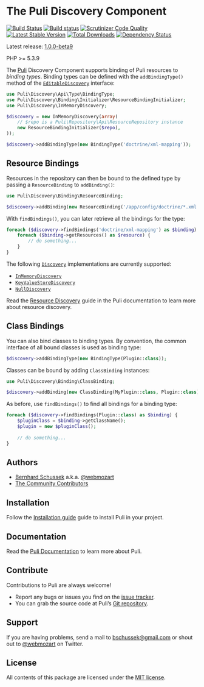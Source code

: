 The Puli Discovery Component
============================

[![Build Status](https://travis-ci.org/puli/discovery.svg?branch=1.0.0-beta9)](https://travis-ci.org/puli/discovery)
[![Build status](https://ci.appveyor.com/api/projects/status/wmg14bydks4xwqs2/branch/master?svg=true)](https://ci.appveyor.com/project/webmozart/discovery/branch/master)
[![Scrutinizer Code Quality](https://scrutinizer-ci.com/g/puli/discovery/badges/quality-score.png?b=1.0.0-beta9)](https://scrutinizer-ci.com/g/puli/discovery/?branch=1.0.0-beta9)
[![Latest Stable Version](https://poser.pugx.org/puli/discovery/v/stable.svg)](https://packagist.org/packages/puli/discovery)
[![Total Downloads](https://poser.pugx.org/puli/discovery/downloads.svg)](https://packagist.org/packages/puli/discovery)
[![Dependency Status](https://www.versioneye.com/php/puli:discovery/1.0.0/badge.svg)](https://www.versioneye.com/php/puli:discovery/1.0.0)

Latest release: [1.0.0-beta9](https://packagist.org/packages/puli/discovery#1.0.0-beta9)

PHP >= 5.3.9

The [Puli] Discovery Component supports binding of Puli resources to *binding
types*. Binding types can be defined with the `addBindingType()` method of the 
[`EditableDiscovery`] interface:

```php
use Puli\Discovery\Api\Type\BindingType;
use Puli\Discovery\Binding\Initializer\ResourceBindingInitializer;
use Puli\Discovery\InMemoryDiscovery;

$discovery = new InMemoryDiscovery(array(
    // $repo is a Puli\Repository\Api\ResourceRepository instance
    new ResourceBindingInitializer($repo),
));

$discovery->addBindingType(new BindingType('doctrine/xml-mapping'));
```

Resource Bindings
-----------------

Resources in the repository can then be bound to the defined type by passing a
`ResourceBinding` to `addBinding()`:

```php
use Puli\Discovery\Binding\ResourceBinding;

$discovery->addBinding(new ResourceBinding('/app/config/doctrine/*.xml', 'doctrine/xml-mapping'));
```

With `findBindings()`, you can later retrieve all the bindings for the type:

```php
foreach ($discovery->findBindings('doctrine/xml-mapping') as $binding) {
    foreach ($binding->getResources() as $resource) {
        // do something...
    }
}
```

The following [`Discovery`] implementations are currently supported:

* [`InMemoryDiscovery`]
* [`KeyValueStoreDiscovery`]
* [`NullDiscovery`]

Read the [Resource Discovery] guide in the Puli documentation to learn more
about resource discovery.

Class Bindings
--------------

You can also bind classes to binding types. By convention, the common interface
of all bound classes is used as binding type:

```php
$discovery->addBindingType(new BindingType(Plugin::class));
```

Classes can be bound by adding `ClassBinding` instances:

```php
use Puli\Discovery\Binding\ClassBinding;

$discovery->addBinding(new ClassBinding(MyPlugin::class, Plugin::class));
```

As before, use `findBindings()` to find all bindings for a binding type:

```php
foreach ($discovery->findBindings(Plugin::class) as $binding) {
    $pluginClass = $binding->getClassName();
    $plugin = new $pluginClass();
    
    // do something...
}
```

Authors
-------

* [Bernhard Schussek] a.k.a. [@webmozart]
* [The Community Contributors]

Installation
------------

Follow the [Installation guide] guide to install Puli in your project.

Documentation
-------------

Read the [Puli Documentation] to learn more about Puli.

Contribute
----------

Contributions to Puli are always welcome!

* Report any bugs or issues you find on the [issue tracker].
* You can grab the source code at Puli’s [Git repository].

Support
-------

If you are having problems, send a mail to bschussek@gmail.com or shout out to
[@webmozart] on Twitter.

License
-------

All contents of this package are licensed under the [MIT license].

[Puli]: http://puli.io
[Bernhard Schussek]: http://webmozarts.com
[The Community Contributors]: https://github.com/puli/discovery/graphs/contributors
[Resource Discovery]: http://docs.puli.io/en/latest/discovery/introduction.html
[Installation guide]: http://docs.puli.io/en/latest/installation.html
[Puli Documentation]: http://docs.puli.io/en/latest/index.html
[issue tracker]: https://github.com/puli/issues/issues
[Git repository]: https://github.com/puli/discovery
[@webmozart]: https://twitter.com/webmozart
[MIT license]: LICENSE
[`EditableDiscovery`]: http://api.puli.io/latest/class-Puli.Discovery.Api.EditableDiscovery.html
[`Discovery`]: http://api.puli.io/latest/class-Puli.Discovery.Api.Discovery.html
[`InMemoryDiscovery`]: http://api.puli.io/latest/class-Puli.Discovery.InMemoryDiscovery.html
[`KeyValueStoreDiscovery`]: http://api.puli.io/latest/class-Puli.Discovery.KeyValueStoreDiscovery.html
[`NullDiscovery`]: http://api.puli.io/latest/class-Puli.Discovery.NullDiscovery.html
